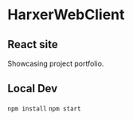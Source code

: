 # HarxerWebClient

## React site

Showcasing project portfolio.

## Local Dev

`npm install`
`npm start`
